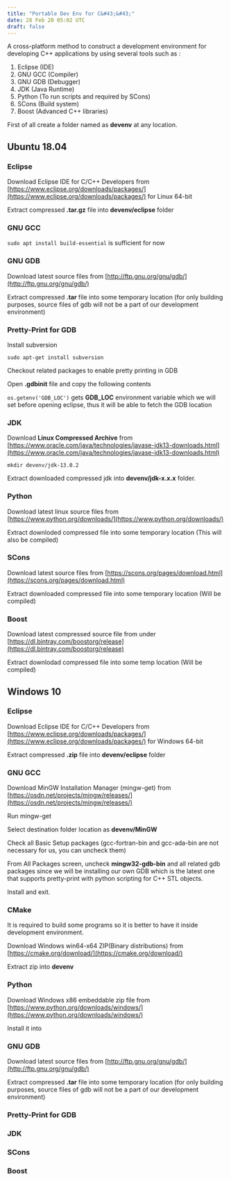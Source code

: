 ```yaml
---
title: "Portable Dev Env for C&#43;&#43;"
date: 28 Feb 20 05:02 UTC
draft: false
---
```


A cross-platform method to construct a development environment for developing C++ applications by using several tools such as :

1. Eclipse (IDE)
2. GNU GCC (Compiler)
3. GNU GDB (Debugger)
4. JDK (Java Runtime)
5. Python (To run scripts and required by SCons)
6. SCons (Build system)
7. Boost (Advanced C++ libraries)

First of all create a folder named as **devenv** at any location.

## Ubuntu 18.04

### Eclipse

Download Eclipse IDE for C/C++ Developers from [https://www.eclipse.org/downloads/packages/](https://www.eclipse.org/downloads/packages/) for Linux 64-bit

Extract compressed **.tar.gz** file into **devenv/eclipse** folder

### GNU GCC

`sudo apt install build-essential` is sufficient for now

### GNU GDB

Download latest source files from [http://ftp.gnu.org/gnu/gdb/](http://ftp.gnu.org/gnu/gdb/)

Extract compressed **.tar** file into some temporary location (for only building purposes, source files of gdb will not be a part of our development environment)

### Pretty-Print for GDB

Install subversion

`sudo apt-get install subversion`

Checkout related packages to enable pretty printing in GDB

Open **.gdbinit** file and copy the following contents

`os.getenv('GDB_LOC')` gets **GDB_LOC** environment variable which we will set before opening eclipse, thus it will be able to fetch the GDB location

### JDK

Download **Linux Compressed Archive** from [https://www.oracle.com/java/technologies/javase-jdk13-downloads.html](https://www.oracle.com/java/technologies/javase-jdk13-downloads.html)

`mkdir devenv/jdk-13.0.2`

Extract downloaded compressed jdk into **devenv/jdk-x.x.x** folder.

### Python

Download latest linux source files from [https://www.python.org/downloads/](https://www.python.org/downloads/)

Extract downloded compressed file into some temporary location (This will also be compiled)

### SCons

Download latest source files from [https://scons.org/pages/download.html](https://scons.org/pages/download.html)

Extract downloaded compressed file into some temporary location (Will be compiled)

### Boost

Download latest compressed source file from under [https://dl.bintray.com/boostorg/release](https://dl.bintray.com/boostorg/release)

Extract downlodad compressed file into some temp location (Will be compiled)

## Windows 10

### Eclipse

Download Eclipse IDE for C/C++ Developers from [https://www.eclipse.org/downloads/packages/](https://www.eclipse.org/downloads/packages/) for Windows 64-bit

Extract compressed **.zip** file into **devenv/eclipse** folder

### GNU GCC

Download MinGW Installation Manager (mingw-get) from [https://osdn.net/projects/mingw/releases/](https://osdn.net/projects/mingw/releases/)

Run mingw-get

Select destination folder location as **devenv/MinGW**

Check all Basic Setup packages (gcc-fortran-bin and gcc-ada-bin are not necessary for us, you can uncheck them)

From All Packages screen, uncheck **mingw32-gdb-bin** and all related gdb packages since we will be installing our own GDB which is the latest one that supports pretty-print with python scripting for C++ STL objects.

Install and exit.

### CMake

It is required to build some programs so it is better to have it inside development environment.

Download Windows win64-x64 ZIP(Binary distributions) from [https://cmake.org/download/](https://cmake.org/download/)

Extract zip into **devenv**

### Python

Download Windows x86 embeddable zip file from [https://www.python.org/downloads/windows/](https://www.python.org/downloads/windows/)

Install it into 

### GNU GDB

Download latest source files from [http://ftp.gnu.org/gnu/gdb/](http://ftp.gnu.org/gnu/gdb/)

Extract compressed **.tar** file into some temporary location (for only building purposes, source files of gdb will not be a part of our development environment)

### Pretty-Print for GDB

### JDK

### SCons

### Boost